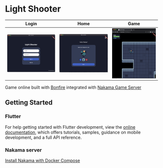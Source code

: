 # Light Shooter 




| Login  | Home | Game |
| ------------- | ------------- | ------------- |
| ![](https://github.com/RafaelBarbosatec/light_shooter/blob/nakama/imgs/login_screen_shot.png)  | ![](https://github.com/RafaelBarbosatec/light_shooter/blob/nakama/imgs/home_screen_shot.png)  | ![](https://github.com/RafaelBarbosatec/light_shooter/blob/nakama/imgs/game_screen_shot.png) |

Game online built with [Bonfire](https://bonfire-engine.github.io/) integrated with [Nakama Game Server](https://flutter-nakama.gitbook.io/)

## Getting Started

### Flutter

For help getting started with Flutter development, view the
[online documentation](https://docs.flutter.dev/), which offers tutorials,
samples, guidance on mobile development, and a full API reference.

### Nakama server

[Install Nakama with Docker Compose](https://heroiclabs.com/docs/nakama/getting-started/install/docker/)

